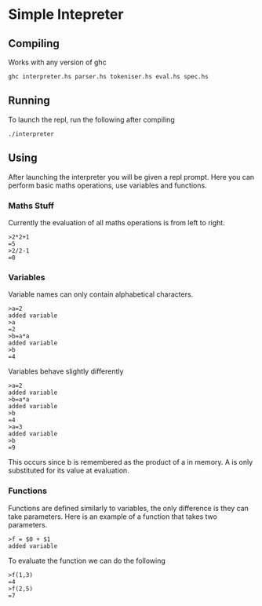 # Simple Intepreter

## Compiling

Works with any version of ghc

```
ghc interpreter.hs parser.hs tokeniser.hs eval.hs spec.hs
```

## Running

To launch the repl, run the following after compiling

```
./interpreter
```

## Using

After launching the interpreter you will be given a repl prompt. Here you can perform basic maths operations, use variables and functions.

### Maths Stuff

Currently the evaluation of all maths operations is from left to right.

```
>2*2+1
=5
>2/2-1
=0
```

### Variables

Variable names can only contain alphabetical characters.

```
>a=2
added variable
>a
=2
>b=a*a
added variable
>b
=4
```

Variables behave slightly differently

```
>a=2
added variable
>b=a*a
added variable
>b
=4
>a=3
added variable
>b
=9
```

This occurs since b is remembered as the product of a in memory. A is only substituted for its value at evaluation.

### Functions

Functions are defined similarly to variables, the only difference is they can take parameters.
Here is an example of a function that takes two parameters.

```
>f = $0 + $1
added variable
```
To evaluate the function we can do the following

```
>f(1,3)
=4
>f(2,5)
=7
```
